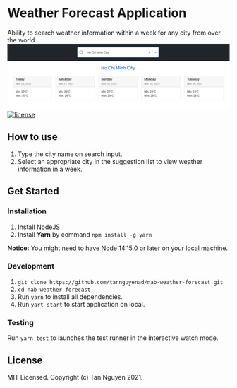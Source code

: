 # Weather Forecast Application

Ability to search weather information within a week for any city from over the world.
![preview](preview.png)
[![license](https://img.shields.io/npm/l/serverless.svg)](https://github.com/tan-nad/nab-weather-forecast)

## How to use

1. Type the city name on search input.
2. Select an appropriate city in the suggestion list to view weather information in a week.

## Get Started

### Installation

1. Install [NodeJS](https://nodejs.org/en/download/)
2. Install **Yarn** by command `npm install -g yarn`

**Notice:** You might need to have Node 14.15.0 or later on your local machine.

### Development

1. `git clone https://github.com/tannguyenad/nab-weather-forecast.git`
2. `cd nab-weather-forecast`
3. Run `yarn` to install all dependencies.
4. Run `yart start` to start application on local.

### Testing

Run `yarn test` to launches the test runner in the interactive watch mode.

## License

MIT Licensed. Copyright (c) Tan Nguyen 2021.
